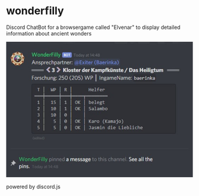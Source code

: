 # wonderfilly
Discord ChatBot for a browsergame called "Elvenar" to display detailed information about ancient wonders

![example](assets/ch_example1.jpg?raw=true "example")

powered by discord.js
